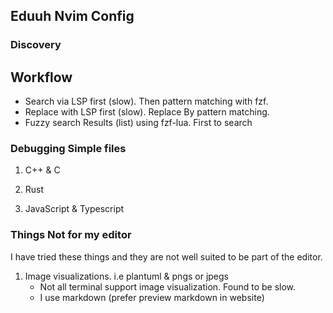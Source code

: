 ## Eduuh Nvim Config

### Discovery

## Workflow

- Search via LSP first (slow). Then pattern matching with fzf.
- Replace with LSP first (slow). Replace By pattern matching.
- Fuzzy search Results (list) using fzf-lua. First to search

### Debugging Simple files

1. C++ & C

2. Rust

3. JavaScript & Typescript

### Things Not for my editor

I have tried these things and they are not well suited to be part of the
editor.

1. Image visualizations. i.e plantuml & pngs or jpegs
   - Not all terminal support image visualization. Found to be slow.
   - I use markdown (prefer preview markdown in website)

